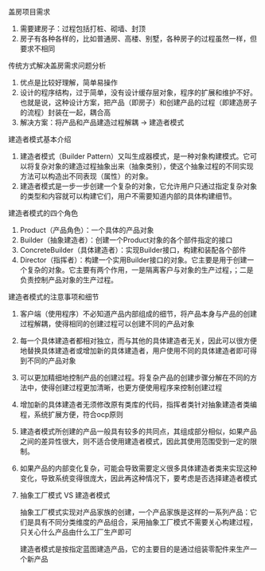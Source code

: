 盖房项目需求

1. 需要建房子：过程包括打桩、砌墙、封顶
2. 房子有各种各样的，比如普通房、高楼、别墅，各种房子的过程虽然一样，但要求不相同



传统方式解决盖房需求问题分析

1. 优点是比较好理解，简单易操作
2. 设计的程序结构，过于简单，没有设计缓存层对象，程序的扩展和维护不好。也就是说，这种设计方案，把产品（即房子）和创建产品的过程（即建造房子的流程）封装在一起，耦合高
3. 解决方案：将产品和产品建造过程解耦 -> 建造者模式



建造者模式基本介绍

1. 建造者模式（Builder Pattern）又叫生成器模式，是一种对象构建模式。它可以将复杂对象的建造过程抽象出来（抽象类别），使这个抽象过程的不同实现方法可以构造出不同表现（属性）的对象。
2. 建造者模式是一步一步创建一个复杂的对象，它允许用户只通过指定复杂对象的类型和内容就可以构建它们，用户不需要知道内部的具体构建细节。



建造者模式的四个角色

1. Product（产品角色）：一个具体的产品对象
2. Builder（抽象建造者）：创建一个Product对象的各个部件指定的接口
3. ConcreteBuilder（具体建造者）：实现Builder接口，构建和装配各个部件
4. Director（指挥者）：构建一个实用Builder接口的对象。它主要是用于创建一个复杂的对象。它主要有两个作用，一是隔离客户与对象的生产过程，；二是负责控制产品对象的生产过程。



建造者模式的注意事项和细节

1. 客户端（使用程序）不必知道产品内部组成的细节，将产品本身与产品的创建过程解耦，使得相同的创建过程可以创建不同的产品对象

2. 每一个具体建造者都相对独立，而与其他的具体建造者无关，因此可以很方便地替换具体建造者或增加新的具体建造者，用户使用不同的具体建造者即可得到不同的产品对象

3. 可以更加精细地控制产品的创建过程。将复杂产品的创建步骤分解在不同的方法中，使得创建过程更加清晰，也更方便使用程序来控制创建过程

4. 增加新的具体建造者无须修改原有类库的代码，指挥者类针对抽象建造者类编程，系统扩展方便，符合ocp原则

5. 建造者模式所创建的产品一般具有较多的共同点，其组成部分相似，如果产品之间的差异性很大，则不适合使用建造者模式，因此其使用范围受到一定的限制。

6. 如果产品的内部变化复杂，可能会导致需要定义很多具体建造者类来实现这种变化，导致系统变得很庞大，因此再这种情况下，要考虑是否选择建造者模式

7. 抽象工厂模式 VS 建造者模式

   抽象工厂模式实现对产品家族的创建，一个产品家族是这样的一系列产品：它们是具有不同分类维度的产品组合，采用抽象工厂模式不需要关心构建过程，只关心什么产品由什么工厂生产即可

   建造者模式是按指定蓝图建造产品，它的主要目的是通过组装零配件来生产一个新产品